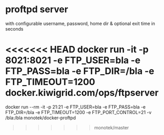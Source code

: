# proftpd server

with configurable username, password, home dir & optional exit time in seconds

<<<<<<< HEAD
docker run -it -p 8021:8021 -e FTP_USER=bla -e FTP_PASS=bla -e FTP_DIR=/bla -e FTP_TIMEOUT=1200 docker.kiwigrid.com/ops/ftpserver
=======
docker run --rm -it -p 21:21 -e FTP_USER=bla -e FTP_PASS=bla -e FTP_DIR=/bla -e FTP_TIMEOUT=1200 -e FTP_PORT_CONTROL=21 -v /bla:/bla monotek/docker-proftpd
>>>>>>> monotek/master
